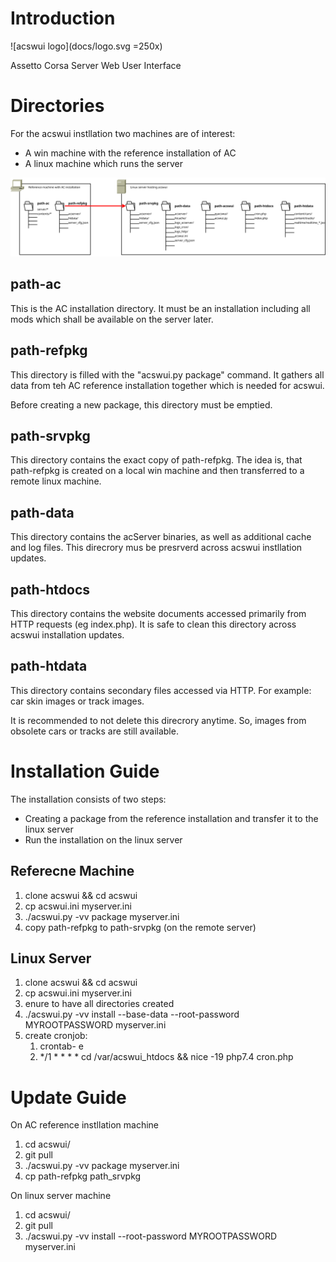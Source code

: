 # Introduction

![acswui logo](docs/logo.svg =250x)

Assetto Corsa Server Web User Interface

# Directories

For the acswui instllation two machines are of interest:

* A win machine with the reference installation of AC
* A linux machine which runs the server

![Directory Structure](docs/directories.svg)

## path-ac

This is the AC installation directory.
It must be an installation including all mods which shall be available on the server later.

## path-refpkg

This directory is filled with the "acswui.py package" command.
It gathers all data from teh AC reference installation together which is needed for acswui.

Before creating a new package, this directory must be emptied.

## path-srvpkg

This directory contains the exact copy of path-refpkg.
The idea is, that path-refpkg is created on a local win machine and then transferred to a remote linux machine.

## path-data

This directory contains the acServer binaries, as well as additional cache and log files.
This direcrory mus be presrverd across acswui instllation updates.

## path-htdocs

This directory contains the website documents accessed primarily from HTTP requests (eg index.php).
It is safe to clean this directory across acswui installation updates.

## path-htdata

This directory contains secondary files accessed via HTTP.
For example: car skin images or track images.

It is recommended to not delete this direcrory anytime.
So, images from obsolete cars or tracks are still available.


# Installation Guide

The installation consists of two steps:

* Creating a package from the reference installation and transfer it to the linux server
* Run the installation on the linux server

## Referecne Machine

1. clone acswui && cd acswui
1. cp acswui.ini myserver.ini
1. ./acswui.py -vv package myserver.ini
1. copy path-refpkg to path-srvpkg (on the remote server)

## Linux Server

1. clone acswui && cd acswui
1. cp acswui.ini myserver.ini
1. enure to have all directories created
1. ./acswui.py -vv install --base-data --root-password MYROOTPASSWORD myserver.ini
1. create cronjob:
    1. crontab- e
    1. */1 * * * * cd /var/acswui_htdocs && nice -19 php7.4 cron.php

# Update Guide

On AC reference instllation machine

1. cd acswui/
1. git pull
1. ./acswui.py -vv package myserver.ini
1. cp path-refpkg path_srvpkg

On linux server machine

1. cd acswui/
1. git pull
1. ./acswui.py -vv install --root-password MYROOTPASSWORD myserver.ini
